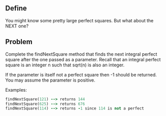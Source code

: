 ## Define
You might know some pretty large perfect squares. But what about the NEXT one?

## Problem
Complete the findNextSquare method that finds the next integral perfect square after the one passed as a parameter. Recall that an integral perfect square is an integer n such that sqrt(n) is also an integer.

If the parameter is itself not a perfect square then -1 should be returned. You may assume the parameter is positive.

Examples:
```rb
findNextSquare(121) --> returns 144
findNextSquare(625) --> returns 676
findNextSquare(114) --> returns -1 since 114 is not a perfect
```